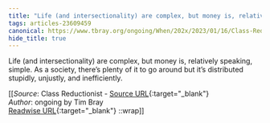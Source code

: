 ```yaml
---
title: "Life (and intersectionality) are complex, but money is, relatively speaking, ..."
tags: articles-23609459
canonical: https://www.tbray.org/ongoing/When/202x/2023/01/16/Class-Reductionism
hide_title: true
---
```


Life (and intersectionality) are complex, but money is, relatively speaking, simple. As a society, there’s plenty of it to go around but it’s distributed stupidly, unjustly, and inefficiently.


[[_Source_: Class Reductionist - [Source URL](https://www.tbray.org/ongoing/When/202x/2023/01/16/Class-Reductionism){:target="_blank"}<br>
_Author_: ongoing by Tim Bray<br>
[Readwise URL](https://readwise.io/open/462403187){:target="_blank"}
::wrap]]